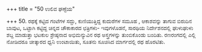+++
title = "50 ಉಲಿವ ಘಣ್ಟೆಯ"

+++
50. ರಥಕ್ಕೆ ಕಟ್ಟಿದ ಗಂಟೆಗಳ ಸದ್ದು,  ಕುಣಿಯುತ್ತಿದ್ದ ಕುದುರೆಗಳ ಸಮೂಹ ,  ಆಕಾಶವನ್ನು ತಾಗುವ ಬಿರುದಿನ ಬಾವುಟ,  ಒಟ್ಟಾಗಿ ಕಟ್ಟಿದ್ದ ಚಿನ್ನದ ಚೌಕಾಕಾರದ ಛತ್ರಿಗಳು- ಇವುಗಳೊಡನೆ,  ಸಾರಥಿಯ ನಿರ್ದೇಶನದಲ್ಲಿ ಘುಳುಘುಳು ಶಬ್ದ ಮಾಡುತ್ತಾ  ಭಟಕುಲ ಶ್ರೇಷ್ಠನಾದ ಅಭಿಮನ್ಯುವಿನ ರಥ ಅಸ್ತ್ರಗಳನ್ನು ತುಂಬಿಕೊಂಡು ಬಂದಿತು. ರಣರಂಗದಲ್ಲಿ ಎಲ್ಲಿ ನೋಡಿದರೂ ಚೀತ್ಕಾರದ ಧ್ವನಿ ಉಂಟಾಯಿತು, ಸೂತನು ಸೂಚಿಸಿದ ಮಾರ್ಗದಲ್ಲಿ ರಥ ಹೊರಟಿತು.